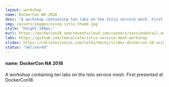 ```yaml
---
layout: workshop
name: DockerCon NA 2018 
desc: "A workshop containing ten labs on the Istio service mesh. First presented at DockerCon18. <p>See the resource links below.</p>      <p>(<a href='/assets/images/using-istio.jpg'>large image</a>)</p>"
img: /assets/images/using-istio_thumb.jpg
style: "height:340px;"
eurl: https://dockercon18.smarteventscloud.com/connect/sessionDetail.ww?SESSION_ID=187485
labs: https://github.com/leecalcote/istio-service-mesh-workshop
slides: https://calcotestudios.com/talks/decks/slides-dockercon-18-using-istio.html
status: "delivered"
---
```


<h4> name: DockerCon NA 2018 </h4>
A workshop containing ten labs on the Istio service mesh. First presented at DockerCon18.